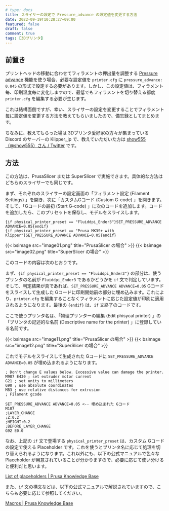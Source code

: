 ```yaml
---
# type: docs 
title: スライサーの設定で Pressure_advance の設定値を変更する方法
date: 2022-09-19T10:28:27+09:00
featured: false
draft: false
comment: true
tags: [3Dプリンタ]
---
```



## 前置き

プリントヘッドの移動に合わせてフィラメントの押出量を調整する [Pressure advance](https://www.klipper3d.org/Kinematics.html#pressure-advance) 機能を使う場合、必要な設定値を `printer.cfg` に `pressure_advance: 0.045` の形式で設定する必要があります。しかし、この設定値は、フィラメント毎、印刷温度毎に変化しますので、最低でもフィラメントを切り替える都度 `printer.cfg` を編集する必要が生じます。

これは結構面倒ですが、幸い、スライサーの設定を変更することでフィラメント毎に設定値を変更する方法を教えてもらいましたので、備忘録としてまとめます。

ちなみに、教えてもらった場は 3Dプリンタ愛好家の方々が集まっている Discord のサーバーの Klipper_jp で、教えていただいた方は [show555（@show555）さん / Twitter](https://twitter.com/show555) です。

## 方法

この方法は、PrusaSlicer または SuperSlicer で実施できます。具体的な方法はどちらのスライサーでも同じです。

まず、それぞれのスライサーの設定画面の「フィラメント設定 (Filament Settings) 」を開き、次に「カスタムGコード (Custom G-code) 」を開きます。そして、「Gコードの最初 (Start G-code) 」に次のコードを追加します。コードを追加したら、このプリセットを保存し、モデルをスライスします。

```
{if physical_printer_preset == "Fluiddpi_Ender3"}SET_PRESSURE_ADVANCE ADVANCE=0.05{endif}
{if physical_printer_preset == "Prusa MK3S+ with Klipper"}SET_PRESSURE_ADVANCE ADVANCE=0.05{endif}
```

{{< bsimage src="image01.png" title="PrusaSlicer の場合" >}}
{{< bsimage src="image02.png" title="SuperSlicer の場合" >}}

このコードの内容は次のとおりです。

まず、`{if physical_printer_preset == "Fluiddpi_Ender3"}` の部分は、使うプリンタの名前が `Fluiddpi_Ender3` であるかどうかを `if` 文で判定しています。そして、判定結果が真であれば、`SET_PRESSURE_ADVANCE ADVANCE=0.05` Gコードをスライスして生成した Gコードに印刷開始前の部分に埋め込みます。これにより、`printer.cfg` を編集することなくフィラメントに応じた設定値が印刷に適用されるようになります。最後の `{endif}` は、`if` 文終了のコードです。

ここで使うプリンタ名は、「物理プリンターの編集 (Edit phisycal printer) 」の「プリンタの記述的な名前 (Descriptive name for the printer) 」に登録している名前です。

{{< bsimage src="image11.png" title="PrusaSlicer の場合" >}}
{{< bsimage src="image12.png" title="SuperSlicer の場合" >}}

これでモデルをスライスして生成された Gコードに `SET_PRESSURE_ADVANCE ADVANCE=0.05` が埋め込まれるようになります。

```
; Don't change E values below. Excessive value can damage the printer.
M907 E430 ; set extruder motor current
G21 ; set units to millimeters
G90 ; use absolute coordinates
M83 ; use relative distances for extrusion
; Filament gcode

SET_PRESSURE_ADVANCE ADVANCE=0.05 <-- 埋め込まれた Gコード
M107
;LAYER_CHANGE
;Z:0.2
;HEIGHT:0.2
;BEFORE_LAYER_CHANGE
G92 E0.0
```

なお、上記の `if` 文で登場する `physical_printer_preset` は、カスタム Gコードの設定で使える Placeholder です。これを使うとプリンタ名に応じて処理を切り替えられるようになります。これ以外にも、以下の公式マニュアルで色々な Placeholder が用意されていることが分かりますので、必要に応じて使い分けると便利だと思います。

[List of placeholders | Prusa Knowledge Base](https://help.prusa3d.com/article/list-of-placeholders_205643)

また、`if` 文の構文などは、以下の公式マニュアルで解説されていますので、こちらも必要に応じて参照してください。

[Macros | Prusa Knowledge Base](https://help.prusa3d.com/article/macros_1775#variables-placeholders)
